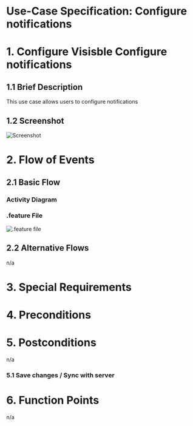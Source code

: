 # Use-Case Specification: Configure notifications

# 1. Configure Visisble Configure notifications
## 1.1 Brief Description
This use case allows users to configure notifications

## 1.2 Screenshot 
![Screenshot]()

# 2. Flow of Events

## 2.1 Basic Flow

### Activity Diagram


### .feature File
![.feature file]()

## 2.2 Alternative Flows
n/a

# 3. Special Requirements


# 4. Preconditions


# 5. Postconditions
n/a

### 5.1 Save changes / Sync with server


# 6. Function Points
n/a

